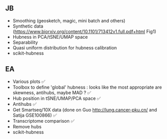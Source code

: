 JB
---------
- Smoothing (geosketch, magic, mini batch and others)
- Synthetic data (https://www.biorxiv.org/content/10.1101/713412v1.full.pdf+html Fig1)
- Hubness in PCA/tSNE/UMAP space
- Separability
- Quasi uniform distribution for hubness calibration
- scikit-hubness

EA
---------
- Various plots
:white_check_mark:
- Toolbox to define 'global' hubness : looks like the most appropriate are skewness, antihubs, maybe MAD ?
:white_check_mark:
- Hub position in tSNE/UMAP/PCA space
:white_check_mark:
- Antihubs
:white_check_mark:
- Get Smartseq/10X data (done on Guo http://lung.cancer-pku.cn/ and Satija GSE100866)
:white_check_mark:
- Transcriptome comparison
:white_check_mark:
- Remove hubs
- scikit-hubness
